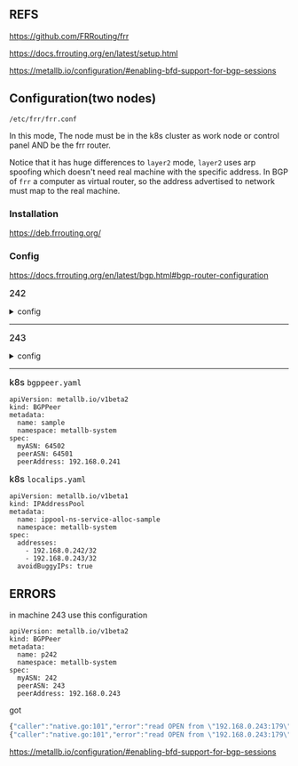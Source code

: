 
## REFS

https://github.com/FRRouting/frr

https://docs.frrouting.org/en/latest/setup.html

https://metallb.io/configuration/#enabling-bfd-support-for-bgp-sessions

## Configuration(two nodes)

`/etc/frr/frr.conf`

In this mode, The node must be in the k8s cluster as work node or control panel AND be the frr router.

Notice that it has huge differences to `layer2` mode, `layer2` uses arp spoofing which doesn't need real machine with the specific address. In BGP of `frr` a computer as virtual router, so the address advertised to network must map to the real machine.

### Installation

https://deb.frrouting.org/

### Config

https://docs.frrouting.org/en/latest/bgp.html#bgp-router-configuration

<span style='font-size: 16px;font-weight: 500'>242</span>  

<details>
<summary>config</summary>

```
# default to using syslog. /etc/rsyslog.d/45-frr.conf places the log in
# /var/log/frr/frr.log
#
# Note:
# FRR's configuration shell, vtysh, dynamically edits the live, in-memory
# configuration while FRR is running. When instructed, vtysh will persist the
# live configuration to this file, overwriting its contents. If you want to
# avoid this, you can edit this file manually before starting FRR, or instruct
# vtysh to write configuration to a different file.
log syslog informational
frr version 7.5
frr defaults traditional
hostname bgp-router
log syslog

router bgp 242
 bgp router-id 192.168.0.242

 neighbor 192.168.0.243 remote-as 243
 neighbor 192.168.0.243 route-map RM-IN in
 neighbor 192.168.0.243 route-map RM-OUT out
 neighbor 192.168.0.243 passive
!
 address-family ipv4 unicast
   network 192.168.0.0/24
   neighbor 192.168.0.243 activate
 exit-address-family
```

</details>

---

<span style='font-size: 16px;font-weight: 500'>243</span>  

<details>
<summary>config</summary>

```
# default to using syslog. /etc/rsyslog.d/45-frr.conf places the log in
# /var/log/frr/frr.log
#
# Note:
# FRR's configuration shell, vtysh, dynamically edits the live, in-memory
# configuration while FRR is running. When instructed, vtysh will persist the
# live configuration to this file, overwriting its contents. If you want to
# avoid this, you can edit this file manually before starting FRR, or instruct
# vtysh to write configuration to a different file.
log syslog informational
frr version 7.5
frr defaults traditional
hostname bgp-router
log syslog

router bgp 243
 bgp router-id 192.168.0.243

 neighbor 192.168.0.242 remote-as 242
 neighbor 192.168.0.242 route-map RM-IN in
 neighbor 192.168.0.242 route-map RM-OUT out
 neighbor 192.168.0.242 passive
!
 address-family ipv4 unicast
   network 192.168.0.0/24
   neighbor 192.168.0.242 activate
 exit-address-family
```

</details>

---


<span style='font-size: 16px;font-weight: 500'>k8s `bgppeer.yaml`</span>  

```
apiVersion: metallb.io/v1beta2
kind: BGPPeer
metadata:
  name: sample
  namespace: metallb-system
spec:
  myASN: 64502
  peerASN: 64501
  peerAddress: 192.168.0.241
```



<span style='font-size: 16px;font-weight: 500'>k8s `localips.yaml`</span>  

```
apiVersion: metallb.io/v1beta1
kind: IPAddressPool
metadata:
  name: ippool-ns-service-alloc-sample
  namespace: metallb-system
spec:
  addresses:
    - 192.168.0.242/32
    - 192.168.0.243/32
  avoidBuggyIPs: true
```


## ERRORS

in machine 243 use this configuration

```
apiVersion: metallb.io/v1beta2
kind: BGPPeer
metadata:
  name: p242
  namespace: metallb-system
spec:
  myASN: 242
  peerASN: 243
  peerAddress: 192.168.0.243  
```

got


```javascript
{"caller":"native.go:101","error":"read OPEN from \"192.168.0.243:179\": EOF","level":"error","localASN":242,"msg":"failed to connect to peer","op":"connect","peer":"192.168.0.243:179","peerASN":243,"ts":"2024-07-31T08:10:45Z"}
{"caller":"native.go:101","error":"read OPEN from \"192.168.0.243:179\": EOF","level":"error","localASN":242,"msg":"failed to connect to peer","op":"connect","peer":"192.168.0.243:179","peerASN":243,"ts":"2024-07-31T08:12:45Z"}
```

https://metallb.io/configuration/#enabling-bfd-support-for-bgp-sessions
